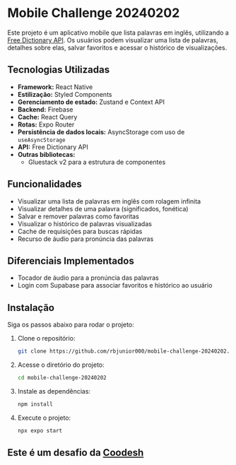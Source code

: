 # Mobile Challenge 20240202

Este projeto é um aplicativo mobile que lista palavras em inglês, utilizando a [Free Dictionary API](https://dictionaryapi.dev/). Os usuários podem visualizar uma lista de palavras, detalhes sobre elas, salvar favoritos e acessar o histórico de visualizações.

## Tecnologias Utilizadas

- **Framework:** React Native
- **Estilização:** Styled Components
- **Gerenciamento de estado:** Zustand e Context API
- **Backend:** Firebase
- **Cache:** React Query
- **Rotas:** Expo Router
- **Persistência de dados locais:** AsyncStorage com uso de `useAsyncStorage`
- **API:** Free Dictionary API
- **Outras bibliotecas:**
  - Gluestack v2 para a estrutura de componentes

## Funcionalidades

- Visualizar uma lista de palavras em inglês com rolagem infinita
- Visualizar detalhes de uma palavra (significados, fonética)
- Salvar e remover palavras como favoritas
- Visualizar o histórico de palavras visualizadas
- Cache de requisições para buscas rápidas
- Recurso de áudio para pronúncia das palavras

## Diferenciais Implementados

- Tocador de áudio para a pronúncia das palavras
- Login com Supabase para associar favoritos e histórico ao usuário

## Instalação

Siga os passos abaixo para rodar o projeto:

1. Clone o repositório:
   ```bash
   git clone https://github.com/rbjunior000/mobile-challenge-20240202.git
   ```
2. Acesse o diretório do projeto:

   ```bash
   cd mobile-challenge-20240202
   ```

3. Instale as dependências:

   ```bash
   npm install
   ```

4. Execute o projeto:
   ```bash
   npx expo start
   ```

## Este é um desafio da [Coodesh](https://coodesh.com)
